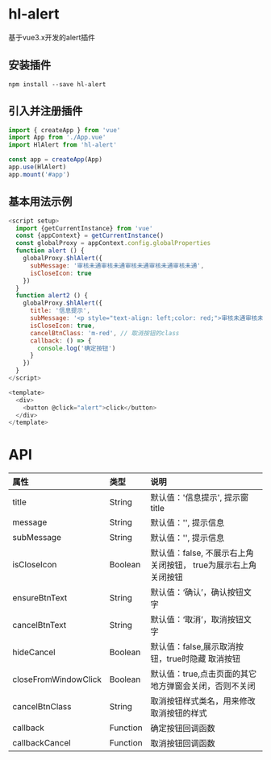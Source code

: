 # hl-alert
基于vue3.x开发的alert插件

## 安装插件

```
npm install --save hl-alert
```

## 引入并注册插件
```javascript
import { createApp } from 'vue'
import App from './App.vue'
import HlAlert from 'hl-alert'

const app = createApp(App)
app.use(HlAlert)
app.mount('#app')
```

## 基本用法示例
```javascript
<script setup>
  import {getCurrentInstance} from 'vue'
  const {appContext} = getCurrentInstance()
  const globalProxy = appContext.config.globalProperties  
  function alert () {
    globalProxy.$hlAlert({
      subMessage: '审核未通审核未通审核未通审核未通审核未通',
      isCloseIcon: true
    })
  }
  function alert2 () {
    globalProxy.$hlAlert({
      title: '信息提示',
      subMessage: '<p style="text-align: left;color: red;">审核未通审核未通审核未通审核未通审核未通</p>',
      isCloseIcon: true,
      cancelBtnClass: 'm-red', // 取消按钮的class
      callback: () => {
        console.log('确定按钮')
      }
    })
  }
</script>

<template>
  <div>
    <button @click="alert">click</button>
  </div>
</template>
```
# API
| 属性 | 类型 | 说明 
| :----  | :---- | :----
| title | String | 默认值：'信息提示', 提示窗title
| message | String | 默认值：'', 提示信息
| subMessage | String | 默认值：'', 提示信息
| isCloseIcon | Boolean | 默认值：false, 不展示右上角关闭按钮， true为展示右上角关闭按钮
| ensureBtnText | String | 默认值：‘确认’，确认按钮文字
| cancelBtnText | String | 默认值：‘取消’，取消按钮文字
| hideCancel | Boolean | 默认值：false,展示取消按钮，true时隐藏 取消按钮
| closeFromWindowClick | Boolean | 默认值：true,点击页面的其它地方弹窗会关闭，否则不关闭 
| cancelBtnClass | String | 取消按钮样式类名，用来修改取消按钮的样式
| callback | Function | 确定按钮回调函数 
| callbackCancel | Function | 取消按钮回调函数 
